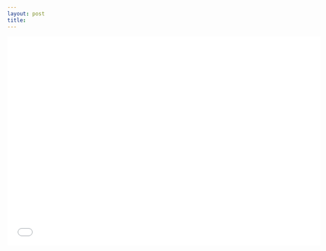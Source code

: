 ```yaml
---
layout: post
title: 
---
```

<div class="video-container">

<iframe src="www.youtube.com/watch?v=yocpctcZYKQ" frameborder="0" allowfullscreen="" width="720" height="480"></iframe>

</div>
